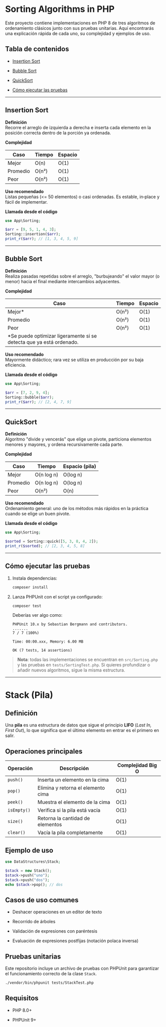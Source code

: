 # Sorting Algorithms in PHP

Este proyecto contiene implementaciones en PHP 8 de tres algoritmos de ordenamiento clásicos junto con sus pruebas unitarias. Aquí encontrarás una explicación rápida de cada uno, su complejidad y ejemplos de uso.

## Tabla de contenidos

- [Insertion Sort](https://chatgpt.com/c/6822b379-2868-8009-a8ef-4aff65273448#insertion-sort)
    
- [Bubble Sort](https://chatgpt.com/c/6822b379-2868-8009-a8ef-4aff65273448#bubble-sort)
    
- [QuickSort](https://chatgpt.com/c/6822b379-2868-8009-a8ef-4aff65273448#quicksort)
    
- [Cómo ejecutar las pruebas](https://chatgpt.com/c/6822b379-2868-8009-a8ef-4aff65273448#como-ejecutar-las-pruebas)
    

---

## Insertion Sort

**Definición**  
Recorre el arreglo de izquierda a derecha e inserta cada elemento en la posición correcta dentro de la porción ya ordenada.

**Complejidad**

|Caso|Tiempo|Espacio|
|---|---|---|
|Mejor|O(n)|O(1)|
|Promedio|O(n²)|O(1)|
|Peor|O(n²)|O(1)|

**Uso recomendado**  
Listas pequeñas (<= 50 elementos) o casi ordenadas. Es estable, in‑place y fácil de implementar.

**Llamada desde el código**

```php
use App\Sorting;

$arr = [9, 5, 1, 4, 3];
Sorting::insertion($arr);
print_r($arr); // [1, 3, 4, 5, 9]
```

---

## Bubble Sort

**Definición**  
Realiza pasadas repetidas sobre el arreglo, "burbujeando" el valor mayor (o menor) hacia el final mediante intercambios adyacentes.

**Complejidad**

|Caso|Tiempo|Espacio|
|---|---|---|
|Mejor*|O(n²)|O(1)|
|Promedio|O(n²)|O(1)|
|Peor|O(n²)|O(1)|
|*Se puede optimizar ligeramente si se detecta que ya está ordenado.|||

**Uso recomendado**  
Mayormente didáctico; rara vez se utiliza en producción por su baja eficiencia.

**Llamada desde el código**

```php
use App\Sorting;

$arr = [7, 2, 9, 4];
Sorting::bubble($arr);
print_r($arr); // [2, 4, 7, 9]
```

---

## QuickSort

**Definición**  
Algoritmo "divide y vencerás" que elige un pivote, particiona elementos menores y mayores, y ordena recursivamente cada parte.

**Complejidad**

|Caso|Tiempo|Espacio (pila)|
|---|---|---|
|Mejor|O(n log n)|O(log n)|
|Promedio|O(n log n)|O(log n)|
|Peor|O(n²)|O(n)|

**Uso recomendado**  
Ordenamiento general: uno de los métodos más rápidos en la práctica cuando se elige un buen pivote.

**Llamada desde el código**

```php
use App\Sorting;

$sorted = Sorting::quick([5, 3, 8, 4, 2]);
print_r($sorted); // [2, 3, 4, 5, 8]
```

---

## Cómo ejecutar las pruebas

1. Instala dependencias:
    
    ```bash
    composer install
    ```
    
2. Lanza PHPUnit con el script ya configurado:
    
    ```bash
    composer test
    ```
    
    Deberías ver algo como:
    
    ```
    PHPUnit 10.x by Sebastian Bergmann and contributors.
    .......                                                             7 / 7 (100%)
    
    Time: 00:00.xxx, Memory: 6.00 MB
    
    OK (7 tests, 14 assertions)
    ```
    

> **Nota**: todas las implementaciones se encuentran en `src/Sorting.php` y las pruebas en `tests/SortingTest.php`. Si quieres profundizar o añadir nuevos algoritmos, sigue la misma estructura.

---

# Stack (Pila)

## Definición

Una **pila** es una estructura de datos que sigue el principio **LIFO** (_Last In, First Out_), lo que significa que el último elemento en entrar es el primero en salir.

## Operaciones principales

|Operación|Descripción|Complejidad Big O|
|---|---|---|
|`push()`|Inserta un elemento en la cima|O(1)|
|`pop()`|Elimina y retorna el elemento cima|O(1)|
|`peek()`|Muestra el elemento de la cima|O(1)|
|`isEmpty()`|Verifica si la pila está vacía|O(1)|
|`size()`|Retorna la cantidad de elementos|O(1)|
|`clear()`|Vacía la pila completamente|O(1)|

## Ejemplo de uso

```php
use DataStructures\Stack;

$stack = new Stack();
$stack->push("uno");
$stack->push("dos");
echo $stack->pop(); // dos
```

## Casos de uso comunes

- Deshacer operaciones en un editor de texto
    
- Recorrido de árboles
    
- Validación de expresiones con paréntesis
    
- Evaluación de expresiones postfijas (notación polaca inversa)
    

## Pruebas unitarias

Este repositorio incluye un archivo de pruebas con PHPUnit para garantizar el funcionamiento correcto de la clase `Stack`.

```bash
./vendor/bin/phpunit tests/StackTest.php
```

## Requisitos

- PHP 8.0+
    
- PHPUnit 9+